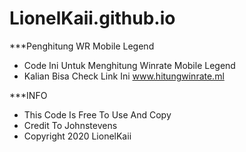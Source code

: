 # LionelKaii.github.io
***Penghitung WR Mobile Legend
- Code Ini Untuk Menghitung Winrate Mobile Legend
- Kalian Bisa Check Link Ini www.hitungwinrate.ml

***INFO
- This Code Is Free To Use And Copy
- Credit To Johnstevens
- Copyright 2020 LionelKaii


